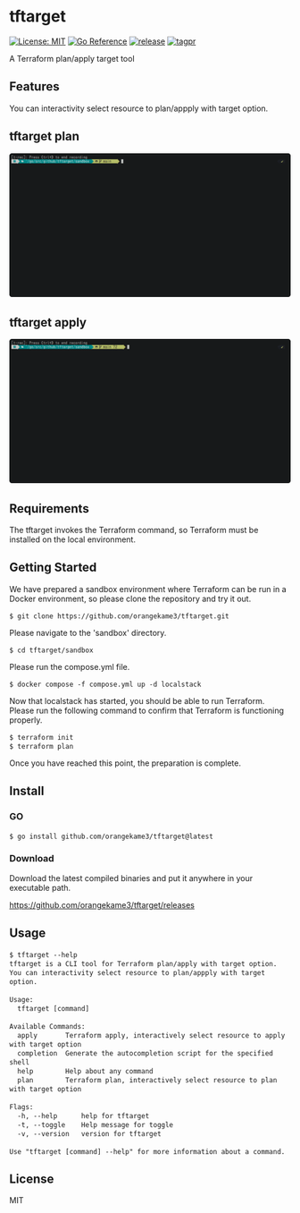 # tftarget
[![License: MIT](https://img.shields.io/badge/License-MIT-yellow.svg)](https://opensource.org/licenses/MIT)
[![Go Reference](https://pkg.go.dev/badge/github.com/orangekame3/tftarget.svg)](https://pkg.go.dev/github.com/orangekame3/tftarget)
[![release](https://github.com/orangekame3/tftarget/actions/workflows/release.yml/badge.svg)](https://github.com/orangekame3/tftarget/actions/workflows/release.yml)
[![tagpr](https://github.com/orangekame3/tftarget/actions/workflows/tagpr.yml/badge.svg)](https://github.com/orangekame3/tftarget/actions/workflows/tagpr.yml)

A Terraform plan/apply target tool

## Features
You can interactivity select resource to plan/appply with target option. 


## tftarget plan
![tftarget-plan](./capture/tftarget-plan.gif)

## tftarget apply
![tftarget-apply](./capture/tftarget-apply.gif)

## Requirements
The tftarget invokes the Terraform command, so Terraform must be installed on the local environment.

## Getting Started
We have prepared a sandbox environment where Terraform can be run in a Docker environment, so please clone the repository and try it out.

```shell
$ git clone https://github.com/orangekame3/tftarget.git
```

Please navigate to the 'sandbox' directory.

```shell
$ cd tftarget/sandbox
```


Please run the compose.yml file.

```shell
$ docker compose -f compose.yml up -d localstack
```

Now that localstack has started, you should be able to run Terraform.  
Please run the following command to confirm that Terraform is functioning properly.

```shell
$ terraform init
$ terraform plan
```

Once you have reached this point, the preparation is complete.

## Install

### GO

```shell
$ go install github.com/orangekame3/tftarget@latest
```

### Download

Download the latest compiled binaries and put it anywhere in your executable path.

https://github.com/orangekame3/tftarget/releases

## Usage

```shell
$ tftarget --help
tftarget is a CLI tool for Terraform plan/apply with target option.
You can interactivity select resource to plan/appply with target option.

Usage:
  tftarget [command]

Available Commands:
  apply       Terraform apply, interactively select resource to apply with target option
  completion  Generate the autocompletion script for the specified shell
  help        Help about any command
  plan        Terraform plan, interactively select resource to plan with target option

Flags:
  -h, --help      help for tftarget
  -t, --toggle    Help message for toggle
  -v, --version   version for tftarget

Use "tftarget [command] --help" for more information about a command.
```

## License
MIT
